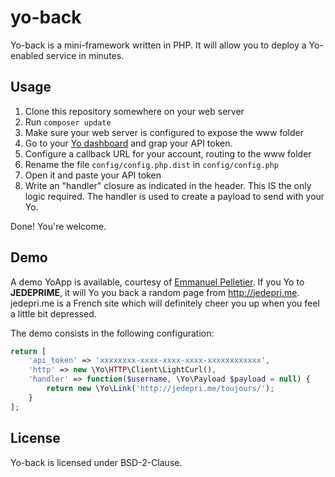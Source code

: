 yo-back
=======

Yo-back is a mini-framework written in PHP. It will allow you to deploy a Yo-enabled
service in minutes.

## Usage

1. Clone this repository somewhere on your web server
2. Run `composer update`
3. Make sure your web server is configured to expose the www folder
4. Go to your [Yo dashboard](https://dev.justyo.co/) and grap your API token.
5. Configure a callback URL for your account, routing to the www folder
6. Rename the file `config/config.php.dist` in `config/config.php`
7. Open it and paste your API token
8. Write an "handler" closure as indicated in the header. This IS the only logic required. The handler is used to create a payload to send with your Yo.

Done! You're welcome.

## Demo

A demo YoApp is available, courtesy of [Emmanuel Pelletier](https://github.com/Leimi).
If you Yo to **JEDEPRIME**, it will Yo you back a random page from http://jedepri.me.
jedepri.me is a French site which will definitely cheer you up when you feel a little
bit depressed.

The demo consists in the following configuration:
```php
return [
	'api_token'	=> 'xxxxxxxx-xxxx-xxxx-xxxx-xxxxxxxxxxxx',
	'http' => new \Yo\HTTP\Client\LightCurl(),
	'handler' => function($username, \Yo\Payload $payload = null) {
		return new \Yo\Link('http://jedepri.me/toujours/');
	}
];
```

## License

Yo-back is licensed under BSD-2-Clause.